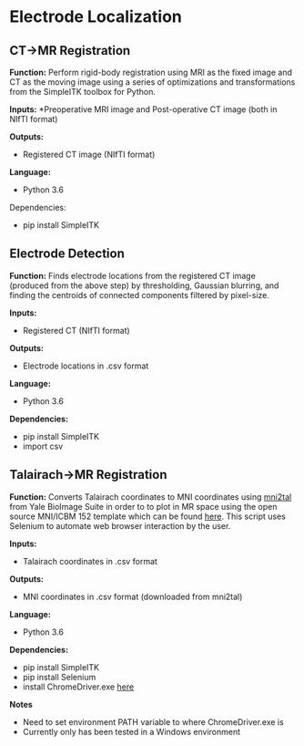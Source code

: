 # Electrode Localization

## CT->MR Registration

**Function:**
Perform rigid-body registration using MRI as the fixed image and CT as the moving image using a series of optimizations and transformations from the SimpleITK toolbox for Python.

**Inputs:**
  *Preoperative MRI image and Post-operative CT image (both in NIfTI format)

**Outputs:**
  * Registered CT image (NIfTI format)

**Language:**
  * Python 3.6

Dependencies:
  * pip install SimpleITK


## Electrode Detection

**Function:**
Finds electrode locations from the registered CT image (produced from the above step) by thresholding, Gaussian blurring, and finding the centroids of connected components filtered by pixel-size.

**Inputs:**
  * Registered CT (NIfTI format)

**Outputs:**
  * Electrode locations in .csv format

**Language:**
  * Python 3.6

**Dependencies:**
  * pip install SimpleITK
  * import csv


## Talairach->MR Registration

**Function:**
Converts Talairach coordinates to MNI coordinates using [mni2tal](https://bioimagesuiteweb.github.io/webapp/mni2tal.html) from Yale BioImage Suite in order to to plot in MR space using the open source MNI/ICBM 152 template which can be found [here](http://www.bic.mni.mcgill.ca/ServicesAtlases/ICBM152NLin2009).
This script uses Selenium to automate web browser interaction by the user.

**Inputs:**
  * Talairach coordinates in .csv format

**Outputs:**
  * MNI coordinates in .csv format (downloaded from mni2tal)

**Language:**
  * Python 3.6

**Dependencies:**
  * pip install SimpleITK
  * pip install Selenium
  * install ChromeDriver.exe [here](http://chromedriver.chromium.org/downloads)

**Notes**
  - Need to set environment PATH variable to where ChromeDriver.exe is
  - Currently only has been tested in a Windows environment
